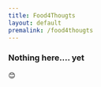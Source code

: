 ```yaml
---
title: Food4Thougts
layout: default
premalink: /food4thougts
---
```


### Nothing here.... yet 


:blush:

<!--
{% include quotes.html %} 

-->
